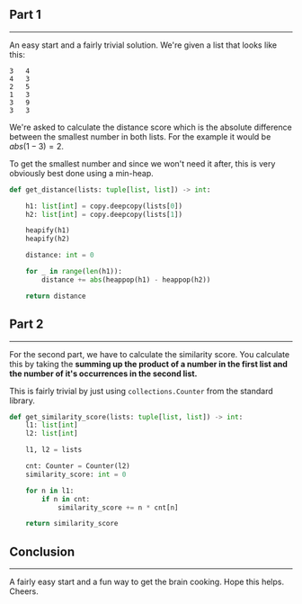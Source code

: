 ## Part 1
---
An easy start and a fairly trivial solution. We're given a list that looks like this:
```
3   4
4   3
2   5
1   3
3   9
3   3
```

We're asked to calculate the distance score which is the absolute difference between the smallest number in both lists. For the example it would be $abs(1-3)=2$.

To get the smallest number and since we won't need it after, this is very obviously best done using a min-heap.
```python
def get_distance(lists: tuple[list, list]) -> int:

    h1: list[int] = copy.deepcopy(lists[0])
    h2: list[int] = copy.deepcopy(lists[1])

    heapify(h1)
    heapify(h2)

    distance: int = 0

    for _ in range(len(h1)):
        distance += abs(heappop(h1) - heappop(h2))

    return distance
```

## Part 2
---
For the second part, we have to calculate the similarity score. You calculate this by taking the **summing up the product of a number in the first list and the number of it's occurrences in the second list.**

This is fairly trivial by just using `collections.Counter` from the standard library.
```python
def get_similarity_score(lists: tuple[list, list]) -> int:
    l1: list[int]
    l2: list[int]

    l1, l2 = lists

    cnt: Counter = Counter(l2)
    similarity_score: int = 0

    for n in l1:
        if n in cnt:
            similarity_score += n * cnt[n]

    return similarity_score
```

## Conclusion
---
A fairly easy start and a fun way to get the brain cooking. Hope this helps. Cheers.